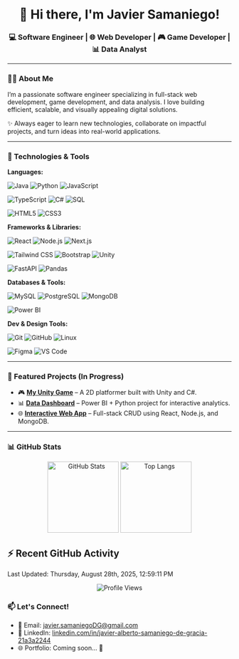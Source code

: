 <h1 align="center">👋 Hi there, I'm Javier Samaniego!</h1>
<h3 align="center">💻 Software Engineer | 🌐 Web Developer | 🎮 Game Developer | 📊 Data Analyst</h3>

---

### 👨‍💻 About Me

I’m a passionate software engineer specializing in full-stack web development, game development, and data analysis. I love building efficient, scalable, and visually appealing digital solutions.

✨ Always eager to learn new technologies, collaborate on impactful projects, and turn ideas into real-world applications.

---

### 🚀 Technologies & Tools

**Languages:**  

![Java](https://img.shields.io/badge/Java-ED8B00?style=for-the-badge&logo=openjdk&logoColor=white)
![Python](https://img.shields.io/badge/Python-3776AB?style=for-the-badge&logo=python&logoColor=white)
![JavaScript](https://img.shields.io/badge/JavaScript-F7DF1E?style=for-the-badge&logo=javascript&logoColor=black)

![TypeScript](https://img.shields.io/badge/TypeScript-007ACC?style=for-the-badge&logo=typescript&logoColor=white)
![C#](https://img.shields.io/badge/C%23-239120?style=for-the-badge&logo=c-sharp&logoColor=white)
![SQL](https://img.shields.io/badge/SQL-316192?style=for-the-badge&logo=postgresql&logoColor=white)

![HTML5](https://img.shields.io/badge/HTML5-E34F26?style=for-the-badge&logo=html5&logoColor=white)
![CSS3](https://img.shields.io/badge/CSS3-1572B6?style=for-the-badge&logo=css3&logoColor=white)

**Frameworks & Libraries:**  

![React](https://img.shields.io/badge/React-20232A?style=for-the-badge&logo=react&logoColor=61DAFB)
![Node.js](https://img.shields.io/badge/Node.js-339933?style=for-the-badge&logo=nodedotjs&logoColor=white)
![Next.js](https://img.shields.io/badge/Next.js-000000?style=for-the-badge&logo=nextdotjs&logoColor=white)

![Tailwind CSS](https://img.shields.io/badge/Tailwind_CSS-38B2AC?style=for-the-badge&logo=tailwind-css&logoColor=white)
![Bootstrap](https://img.shields.io/badge/Bootstrap-7952B3?style=for-the-badge&logo=bootstrap&logoColor=white)
![Unity](https://img.shields.io/badge/Unity-100000?style=for-the-badge&logo=unity&logoColor=white)

![FastAPI](https://img.shields.io/badge/FastAPI-009688?style=for-the-badge&logo=fastapi&logoColor=white)
![Pandas](https://img.shields.io/badge/pandas-150458?style=for-the-badge&logo=pandas&logoColor=white)

**Databases & Tools:**  

![MySQL](https://img.shields.io/badge/MySQL-005C84?style=for-the-badge&logo=mysql&logoColor=white)
![PostgreSQL](https://img.shields.io/badge/PostgreSQL-336791?style=for-the-badge&logo=postgresql&logoColor=white)
![MongoDB](https://img.shields.io/badge/MongoDB-4EA94B?style=for-the-badge&logo=mongodb&logoColor=white)

![Power BI](https://img.shields.io/badge/Power_BI-F2C811?style=for-the-badge&logo=powerbi&logoColor=black)

**Dev & Design Tools:**  

![Git](https://img.shields.io/badge/Git-F05032?style=for-the-badge&logo=git&logoColor=white)
![GitHub](https://img.shields.io/badge/GitHub-181717?style=for-the-badge&logo=github&logoColor=white)
![Linux](https://img.shields.io/badge/Linux-FCC624?style=for-the-badge&logo=linux&logoColor=black)

![Figma](https://img.shields.io/badge/Figma-F24E1E?style=for-the-badge&logo=figma&logoColor=white)
![VS Code](https://img.shields.io/badge/VS_Code-007ACC?style=for-the-badge&logo=visual-studio-code&logoColor=white)

---

### 🚧 Featured Projects (In Progress)

- 🎮 **[My Unity Game](#)** – A 2D platformer built with Unity and C#.
- 📊 **[Data Dashboard](#)** – Power BI + Python project for interactive analytics.
- 🌐 **[Interactive Web App](#)** – Full-stack CRUD using React, Node.js, and MongoDB.

---

### 📊 GitHub Stats

<p align="center">
  <img src="https://github-readme-stats.vercel.app/api?username=JSamDG&show_icons=true&theme=radical" alt="GitHub Stats" height="160">
  
  <img src="https://github-readme-stats.vercel.app/api/top-langs/?username=JSamDG&layout=compact&theme=radical" alt="Top Langs" height="160">
</p>


## :zap: Recent GitHub Activity

<!--RECENT_ACTIVITY:start-->
<!--RECENT_ACTIVITY:end-->
<!--RECENT_ACTIVITY:last_update-->
Last Updated: Thursday, August 28th, 2025, 12:59:11 PM
<!--RECENT_ACTIVITY:last_update_end-->

<p align="center">
  <img src="https://komarev.com/ghpvc/?username=JSamDG&label=Profile%20views&color=0e75b6&style=flat" alt="Profile Views" />
</p>

### 📫 Let's Connect!

- 📧 Email: [javier.samaniegoDG@gmail.com](mailto:javier.samaniegoDG@gmail.com)  
- 💼 LinkedIn: [linkedin.com/in/javier-alberto-samaniego-de-gracia-21a3a2244](https://linkedin.com/in/javier-alberto-samaniego-de-gracia-21a3a2244)  
- 🌐 Portfolio: Coming soon... 🚧
